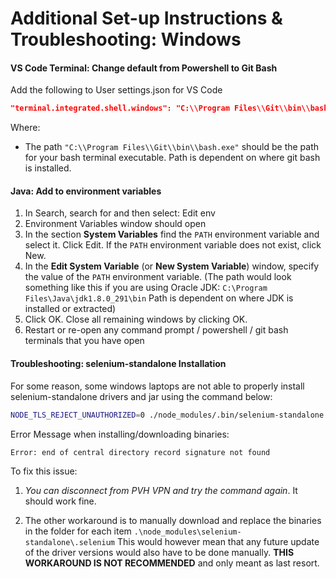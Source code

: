 # Additional Set-up Instructions & Troubleshooting: Windows

#### **VS Code Terminal: Change default from Powershell to Git Bash**

Add the following to User settings.json for VS Code

```json
"terminal.integrated.shell.windows": "C:\\Program Files\\Git\\bin\\bash.exe"
```
Where:
- The path `"C:\\Program Files\\Git\\bin\\bash.exe"` should be the path for your bash terminal executable. Path is dependent on where git bash is installed. 

#### **Java: Add to environment variables**

1. In Search, search for and then select: Edit env
2. Environment Variables window should open
3. In the section **System Variables** find the `PATH` environment variable and select it. Click Edit. If the `PATH` environment variable does not exist, click New.
4. In the **Edit System Variable** (or **New System Variable**) window, specify the value of the `PATH` environment variable. (The path would look something like this if you are using Oracle JDK: `C:\Program Files\Java\jdk1.8.0_291\bin` Path is dependent on where JDK is installed or extracted) 
5. Click OK. Close all remaining windows by clicking OK.
6. Restart or re-open any command prompt / powershell / git bash terminals that you have open

#### **Troubleshooting: selenium-standalone Installation**

For some reason, some windows laptops are not able to properly install selenium-standalone drivers and jar using the command below:

```bash
NODE_TLS_REJECT_UNAUTHORIZED=0 ./node_modules/.bin/selenium-standalone install --config=./selenium.json
```

Error Message when installing/downloading binaries:
```bash
Error: end of central directory record signature not found
```

To fix this issue:

1.  *You can disconnect from PVH VPN and try the command again*. It should work fine.

2. The other workaround is to manually download and replace the binaries in the folder for each item `.\node_modules\selenium-standalone\.selenium`
This would however mean that any future update of the driver versions would also have to be done manually. **THIS WORKAROUND IS NOT RECOMMENDED** and only meant as last resort.